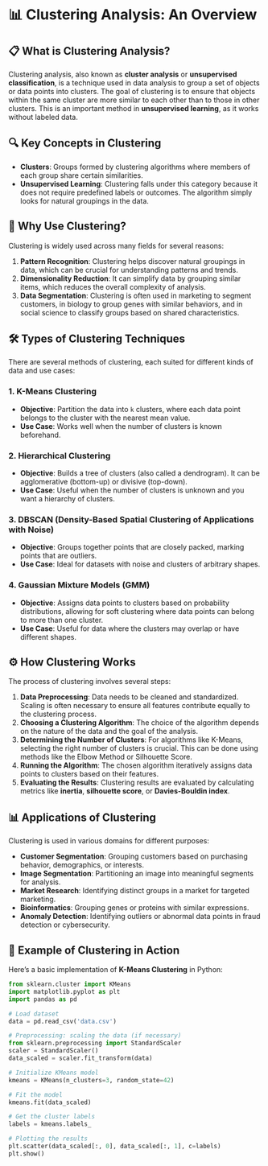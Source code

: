 # 📊 Clustering Analysis: An Overview

## 📋 What is Clustering Analysis?
Clustering analysis, also known as **cluster analysis** or **unsupervised classification**, is a technique used in data analysis to group a set of objects or data points into clusters. The goal of clustering is to ensure that objects within the same cluster are more similar to each other than to those in other clusters. This is an important method in **unsupervised learning**, as it works without labeled data.

## 🔍 Key Concepts in Clustering
- **Clusters**: Groups formed by clustering algorithms where members of each group share certain similarities.
- **Unsupervised Learning**: Clustering falls under this category because it does not require predefined labels or outcomes. The algorithm simply looks for natural groupings in the data.
  
## 🚀 Why Use Clustering?
Clustering is widely used across many fields for several reasons:
1. **Pattern Recognition**: Clustering helps discover natural groupings in data, which can be crucial for understanding patterns and trends.
2. **Dimensionality Reduction**: It can simplify data by grouping similar items, which reduces the overall complexity of analysis.
3. **Data Segmentation**: Clustering is often used in marketing to segment customers, in biology to group genes with similar behaviors, and in social science to classify groups based on shared characteristics.

## 🛠️ Types of Clustering Techniques
There are several methods of clustering, each suited for different kinds of data and use cases:

### 1. **K-Means Clustering**
   - **Objective**: Partition the data into `k` clusters, where each data point belongs to the cluster with the nearest mean value.
   - **Use Case**: Works well when the number of clusters is known beforehand.

### 2. **Hierarchical Clustering**
   - **Objective**: Builds a tree of clusters (also called a dendrogram). It can be agglomerative (bottom-up) or divisive (top-down).
   - **Use Case**: Useful when the number of clusters is unknown and you want a hierarchy of clusters.

### 3. **DBSCAN (Density-Based Spatial Clustering of Applications with Noise)**
   - **Objective**: Groups together points that are closely packed, marking points that are outliers.
   - **Use Case**: Ideal for datasets with noise and clusters of arbitrary shapes.

### 4. **Gaussian Mixture Models (GMM)**
   - **Objective**: Assigns data points to clusters based on probability distributions, allowing for soft clustering where data points can belong to more than one cluster.
   - **Use Case**: Useful for data where the clusters may overlap or have different shapes.

## ⚙️ How Clustering Works
The process of clustering involves several steps:
1. **Data Preprocessing**: Data needs to be cleaned and standardized. Scaling is often necessary to ensure all features contribute equally to the clustering process.
2. **Choosing a Clustering Algorithm**: The choice of the algorithm depends on the nature of the data and the goal of the analysis.
3. **Determining the Number of Clusters**: For algorithms like K-Means, selecting the right number of clusters is crucial. This can be done using methods like the Elbow Method or Silhouette Score.
4. **Running the Algorithm**: The chosen algorithm iteratively assigns data points to clusters based on their features.
5. **Evaluating the Results**: Clustering results are evaluated by calculating metrics like **inertia**, **silhouette score**, or **Davies-Bouldin index**.

## 📊 Applications of Clustering
Clustering is used in various domains for different purposes:
- **Customer Segmentation**: Grouping customers based on purchasing behavior, demographics, or interests.
- **Image Segmentation**: Partitioning an image into meaningful segments for analysis.
- **Market Research**: Identifying distinct groups in a market for targeted marketing.
- **Bioinformatics**: Grouping genes or proteins with similar expressions.
- **Anomaly Detection**: Identifying outliers or abnormal data points in fraud detection or cybersecurity.

## 🧪 Example of Clustering in Action
Here’s a basic implementation of **K-Means Clustering** in Python:

```python
from sklearn.cluster import KMeans
import matplotlib.pyplot as plt
import pandas as pd

# Load dataset
data = pd.read_csv('data.csv')

# Preprocessing: scaling the data (if necessary)
from sklearn.preprocessing import StandardScaler
scaler = StandardScaler()
data_scaled = scaler.fit_transform(data)

# Initialize KMeans model
kmeans = KMeans(n_clusters=3, random_state=42)

# Fit the model
kmeans.fit(data_scaled)

# Get the cluster labels
labels = kmeans.labels_

# Plotting the results
plt.scatter(data_scaled[:, 0], data_scaled[:, 1], c=labels)
plt.show()

